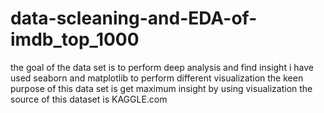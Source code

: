 # data-scleaning-and-EDA-of-imdb_top_1000
the goal of the data set is to perform deep analysis and find insight 
i have used seaborn and matplotlib to perform different visualization
the keen purpose of this data set is get maximum insight by using visualization
the source of this dataset is KAGGLE.com 
